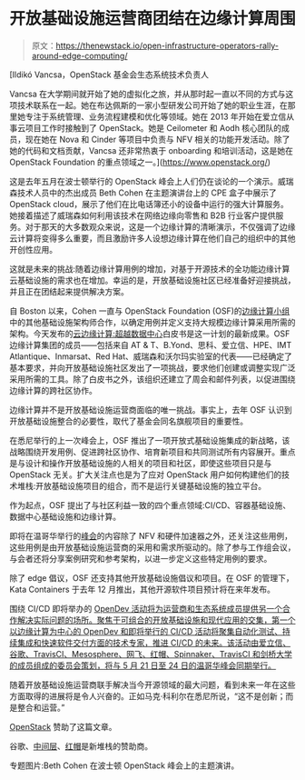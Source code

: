 # 开放基础设施运营商团结在边缘计算周围

> 原文：<https://thenewstack.io/open-infrastructure-operators-rally-around-edge-computing/>

[](https://www.openstack.org/)

 [Ildikó Vancsa，OpenStack 基金会生态系统技术负责人

Vancsa 在大学期间就开始了她的虚拟化之旅，并从那时起一直以不同的方式与这项技术联系在一起。她在布达佩斯的一家小型研发公司开始了她的职业生涯，在那里她专注于系统管理、业务流程建模和优化等领域。她在 2013 年开始在爱立信从事云项目工作时接触到了 OpenStack。她是 Ceilometer 和 Aodh 核心团队的成员，现在她在 Nova 和 Cinder 等项目中负责与 NFV 相关的功能开发活动。除了她的代码和文档贡献，Vancsa 还非常热衷于 onboarding 和培训活动，这是她在 OpenStack Foundation 的重点领域之一。](https://www.openstack.org/) [](https://www.openstack.org/)

这是去年五月在波士顿举行的 OpenStack 峰会上人们仍在谈论的一个演示。威瑞森技术人员中的杰出成员 Beth Cohen 在主题演讲台上的 CPE 盒子中展示了 OpenStack cloud，展示了他们在比电话簿还小的设备中运行的强大计算服务。她接着描述了威瑞森如何利用该技术在网络边缘向零售和 B2B 行业客户提供服务。对于那天的大多数观众来说，这是一个边缘计算的清晰演示，不仅强调了边缘云计算将变得多么重要，而且激励许多人设想边缘计算在他们自己的组织中的其他开创性应用。

这就是未来的挑战:随着边缘计算用例的增加，对基于开源技术的全功能边缘计算云基础设施的需求也在增加。幸运的是，开放基础设施社区已经准备好迎接挑战，并且正在团结起来提供解决方案。

自 Boston 以来，Cohen 一直与 OpenStack Foundation (OSF)的[边缘计算小组](https://www.openstack.org/edge-computing/)中的其他基础设施架构师合作，以确定用例并定义支持大规模边缘计算采用所需的架构。今天发布的[云边缘计算:超越数据中心](http://openstack.org/edge)白皮书是这一计划的最新成果。OSF 边缘计算集团的成员——包括来自 AT & T、B.Yond、思科、爱立信、HPE、IMT Atlantique、Inmarsat、Red Hat、威瑞森和沃尔玛实验室的代表——已经确定了基本要求，并向开放基础设施社区发出了一项挑战，要求他们创建或调整实现广泛采用所需的工具。除了白皮书之外，该组织还建立了周会和邮件列表，以促进围绕边缘计算的跨社区协作。

边缘计算并不是开放基础设施运营商面临的唯一挑战。事实上，去年 OSF 认识到开放基础设施整合的必要性，取代了基金会同名旗舰项目的重要性。

在悉尼举行的上一次峰会上，OSF 推出了一项开放式基础设施集成的新战略，该战略围绕开发用例、促进跨社区协作、培育新项目和共同测试所有内容展开。重点是与设计和操作开放基础设施的人相关的项目和社区，即使这些项目只是与 OpenStack 无关。扩大关注点也是为了应对 OpenStack 用户如何构建他们的技术堆栈:开放基础设施项目的组合，而不是运行关键基础设施的独立平台。

作为起点，OSF 提出了与社区利益一致的四个重点领域:CI/CD、容器基础设施、数据中心基础设施和边缘计算。

即将在温哥华举行的[峰会](https://www.openstack.org/summit/vancouver-2018/)的内容除了 NFV 和硬件加速器之外，还关注这些用例，这些用例是由开放基础设施运营商的采用和需求所驱动的。除了参与工作组会议，与会者还将分享案例研究和参考架构，以进一步定义这些特定用例的要求。

除了 edge 倡议，OSF 还支持其他开放基础设施倡议和项目。在 OSF 的管理下，Kata Containers 于去年 12 月推出，其他开源软件项目预计将在来年发布。

围绕 CI/CD 即将举办的 [OpenDev 活动将为运营商和生态系统成员提供另一个合作解决实际问题的场所。聚焦于可组合的开放基础设施和现代应用的交集，第一个以边缘计算为中心的 OpenDev 和即将举行的 CI/CD 活动将聚集自动化测试、持续集成和快速软件交付方面的技术专家，推进 CI/CD 的未来。该活动由爱立信、谷歌、TravisCI、Mesosphere、网飞、红帽、Spinnaker、TravisCI 和剑桥大学的成员组成的委员会策划，将与 5 月 21 日至 24 日的温哥华峰会同期举行。](http://www.opendevconf.com/)

随着开放基础设施运营商联手解决当今开源领域的最大问题，看到未来一年在这些方面取得的进展将是令人兴奋的。正如马克·科利尔在悉尼所说，“这不是创新；而是整合和运营。”

[OpenStack](https://www.openstack.org/) 赞助了这篇文章。

谷歌、[中间层](https://d2iq.com/)、[红帽](https://www.openshift.com/)是新堆栈的赞助商。

专题图片:Beth Cohen 在波士顿 OpenStack 峰会上的主题演讲。

<svg xmlns:xlink="http://www.w3.org/1999/xlink" viewBox="0 0 68 31" version="1.1"><title>Group</title> <desc>Created with Sketch.</desc></svg>